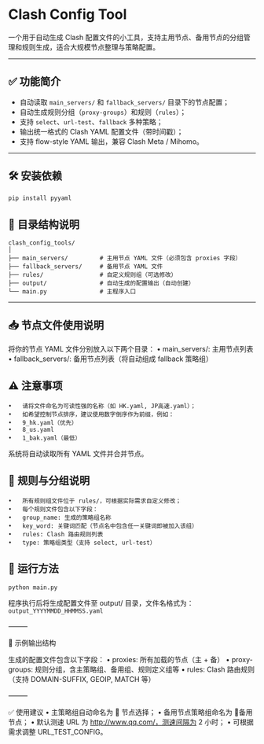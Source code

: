 # Clash Config Tool

一个用于自动生成 Clash 配置文件的小工具，支持主用节点、备用节点的分组管理和规则生成，适合大规模节点整理与策略配置。

---

## ✅ 功能简介

- 自动读取 `main_servers/` 和 `fallback_servers/` 目录下的节点配置；
- 自动生成规则分组（`proxy-groups`）和规则（`rules`）；
- 支持 `select`、`url-test`、`fallback` 多种策略；
- 输出统一格式的 Clash YAML 配置文件（带时间戳）；
- 支持 flow-style YAML 输出，兼容 Clash Meta / Mihomo。

---

## 🛠 安装依赖

```bash
pip install pyyaml
```

## 📂 目录结构说明
```
clash_config_tools/
│
├── main_servers/         # 主用节点 YAML 文件（必须包含 proxies 字段）
├── fallback_servers/     # 备用节点 YAML 文件
├── rules/                # 自定义规则组（可选修改）
├── output/               # 自动生成的配置输出（自动创建）
└── main.py               # 主程序入口
```

---

## 📥 节点文件使用说明

将你的节点 YAML 文件分别放入以下两个目录：
	•	main_servers/: 主用节点列表
	•	fallback_servers/: 备用节点列表（将自动组成 fallback 策略组）

## ⚠️ 注意事项
	•	请将文件命名为可读性强的名称（如 HK.yaml, JP高速.yaml）；
	•	如希望控制节点排序，建议使用数字倒序作为前缀，例如：
	•	9_hk.yaml（优先）
	•	8_us.yaml
	•	1_bak.yaml（最低）

系统将自动读取所有 YAML 文件并合并节点。

## 🧠 规则与分组说明
	•	所有规则组文件位于 rules/，可根据实际需求自定义修改；
	•	每个规则文件包含以下字段：
	•	group_name: 生成的策略组名称
	•	key_word: 关键词匹配（节点名中包含任一关键词即被加入该组）
	•	rules: Clash 路由规则列表
	•	type: 策略组类型（支持 select, url-test）

## 🚀 运行方法
```python main.py```

程序执行后将生成配置文件至 output/ 目录，文件名格式为：
```output_YYYYMMDD_HHMMSS.yaml```

⸻

📌 示例输出结构

生成的配置文件包含以下字段：
	•	proxies: 所有加载的节点（主 + 备）
	•	proxy-groups: 规则分组，含主策略组、备用组、规则定义组等
	•	rules: Clash 路由规则（支持 DOMAIN-SUFFIX, GEOIP, MATCH 等）

⸻

✅ 使用建议
	•	主策略组自动命名为 🚀 节点选择；
	•	备用节点策略组命名为 🛟备用节点；
	•	默认测速 URL 为 http://www.qq.com/，测速间隔为 2 小时；
	•	可根据需求调整 URL_TEST_CONFIG。
